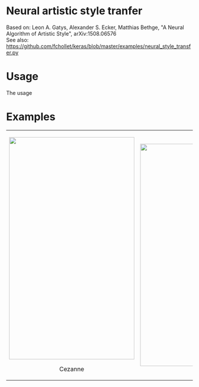 # Neural artistic style tranfer
Based on: Leon A. Gatys, Alexander S. Ecker, Matthias Bethge, "A Neural Algorithm of Artistic Style", arXiv:1508.06576<br/>
See also: https://github.com/fchollet/keras/blob/master/examples/neural_style_transfer.py

# Usage
The usage

# Examples
<table>
<tr>
<td>
<p align="center">
<img src="https://s3-us-west-2.amazonaws.com/neural-style-transfer-demo/Cezanne.jpg" align="center" height="600" width="338">
</p>
<p align="center">Cezanne</p>
</td>
<td>
<img src="https://s3-us-west-2.amazonaws.com/neural-style-transfer-demo/Dal%C3%AC.jpg" align="center" height="600" width="338">
</td>
</tr>
</table>
